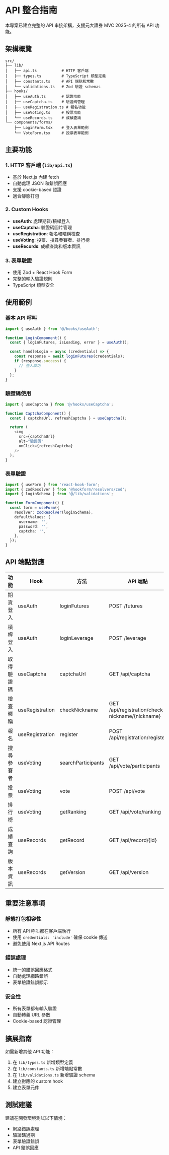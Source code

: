 # API 整合指南

本專案已建立完整的 API 串接架構，支援元大證券 MVC 2025-4 的所有 API 功能。

## 架構概覽

```
src/
├── lib/
│   ├── api.ts           # HTTP 客戶端
│   ├── types.ts         # TypeScript 類型定義
│   ├── constants.ts     # API 端點和常數
│   └── validations.ts   # Zod 驗證 schemas
├── hooks/
│   ├── useAuth.ts       # 認證功能
│   ├── useCaptcha.ts    # 驗證碼管理
│   ├── useRegistration.ts # 報名功能
│   ├── useVoting.ts     # 投票功能
│   └── useRecords.ts    # 成績查詢
└── components/forms/
    ├── LoginForm.tsx    # 登入表單範例
    └── VoteForm.tsx     # 投票表單範例
```

## 主要功能

### 1. HTTP 客戶端 (`lib/api.ts`)
- 基於 Next.js 內建 fetch
- 自動處理 JSON 和錯誤回應
- 支援 cookie-based 認證
- 適合靜態打包

### 2. Custom Hooks
- **useAuth**: 處理期貨/槓桿登入
- **useCaptcha**: 驗證碼圖片管理
- **useRegistration**: 報名和暱稱檢查
- **useVoting**: 投票、搜尋參賽者、排行榜
- **useRecords**: 成績查詢和版本資訊

### 3. 表單驗證
- 使用 Zod + React Hook Form
- 完整的輸入驗證規則
- TypeScript 類型安全

## 使用範例

### 基本 API 呼叫
```typescript
import { useAuth } from '@/hooks/useAuth';

function LoginComponent() {
  const { loginFutures, isLoading, error } = useAuth();

  const handleLogin = async (credentials) => {
    const response = await loginFutures(credentials);
    if (response.success) {
      // 登入成功
    }
  };
}
```

### 驗證碼使用
```typescript
import { useCaptcha } from '@/hooks/useCaptcha';

function CaptchaComponent() {
  const { captchaUrl, refreshCaptcha } = useCaptcha();

  return (
    <img
      src={captchaUrl}
      alt="驗證碼"
      onClick={refreshCaptcha}
    />
  );
}
```

### 表單驗證
```typescript
import { useForm } from 'react-hook-form';
import { zodResolver } from '@hookform/resolvers/zod';
import { loginSchema } from '@/lib/validations';

function FormComponent() {
  const form = useForm({
    resolver: zodResolver(loginSchema),
    defaultValues: {
      username: '',
      password: '',
      captcha: '',
    },
  });
}
```

## API 端點對應

| 功能 | Hook | 方法 | API 端點 |
|------|------|------|----------|
| 期貨登入 | useAuth | loginFutures | POST /futures |
| 槓桿登入 | useAuth | loginLeverage | POST /leverage |
| 取得驗證碼 | useCaptcha | captchaUrl | GET /api/captcha |
| 檢查暱稱 | useRegistration | checkNickname | GET /api/registration/check-nickname/{nickname} |
| 報名 | useRegistration | register | POST /api/registration/register |
| 搜尋參賽者 | useVoting | searchParticipants | GET /api/vote/participants |
| 投票 | useVoting | vote | POST /api/vote |
| 排行榜 | useVoting | getRanking | GET /api/vote/ranking |
| 成績查詢 | useRecords | getRecord | GET /api/record/{id} |
| 版本資訊 | useRecords | getVersion | GET /api/version |

## 重要注意事項

### 靜態打包相容性
- 所有 API 呼叫都在客戶端執行
- 使用 `credentials: 'include'` 確保 cookie 傳送
- 避免使用 Next.js API Routes

### 錯誤處理
- 統一的錯誤回應格式
- 自動處理網路錯誤
- 表單驗證錯誤顯示

### 安全性
- 所有表單都有輸入驗證
- 自動轉義 URL 參數
- Cookie-based 認證管理

## 擴展指南

如需新增其他 API 功能：

1. 在 `lib/types.ts` 新增類型定義
2. 在 `lib/constants.ts` 新增端點常數
3. 在 `lib/validations.ts` 新增驗證 schema
4. 建立對應的 custom hook
5. 建立表單元件

## 測試建議

建議在開發環境測試以下情境：
- 網路錯誤處理
- 驗證碼過期
- 表單驗證錯誤
- API 錯誤回應